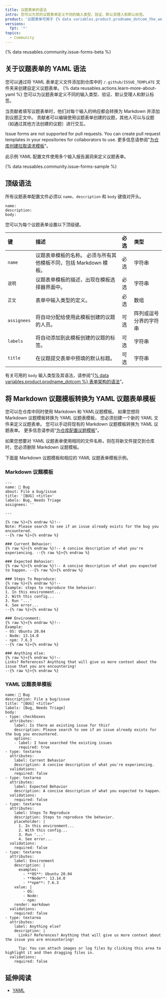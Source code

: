 ```yaml
---
title: 议题表单的语法
intro: 您可以为您的议题表单定义不同的输入类型、验证、默认受理人和默认标签。
product: '议题表单可用于 {% data variables.product.prodname_dotcom_the_website %} 上公共仓库的测试版'
versions:
  fpt: '*'
topics:
  - Community
---
```


{% data reusables.community.issue-forms-beta %}

## 关于议题表单的 YAML 语法

您可以通过将 YAML 表单定义文件添加到仓库中的 `/.github/ISSUE_TEMPLATE` 文件夹来创建自定义议题表单。 {% data reusables.actions.learn-more-about-yaml %} 您可以为议题表单定义不同的输入类型、验证、默认受理人和默认标签。

当贡献者填写议题表单时，他们对每个输入的响应都会转换为 Markdown 并添加到议题正文中。 贡献者可以编辑使用议题表单创建的议题，其他人可以与议题（如通过其他方法创建的议题）进行交互。

Issue forms are not supported for pull requests. You can create pull request templates in your repositories for collaborators to use. 更多信息请参阅"[为仓库创建拉取请求模板](/communities/using-templates-to-encourage-useful-issues-and-pull-requests/creating-a-pull-request-template-for-your-repository)"。

此示例 YAML 配置文件使用多个输入报告漏洞来定义议题表单。

{% data reusables.community.issue-forms-sample %}

## 顶级语法

所有议题表单配置文件必须以 `name`、`description` 和 `body` 键值对开头。

```YAML{:copy}
name:
description:
body:
```

您可以为每个议题表单设置以下顶级键。

| 键           | 描述                                     | 必选 | 类型          |
|:----------- |:-------------------------------------- |:-- |:----------- |
| `name`      | 议题表单模板的名称。 必须与所有其他模板不同，包括 Markdown 模板。 | 必选 | 字符串         |
| `说明`        | 议题表单模板的描述，出现在模板选择器界面中。                 | 必选 | 字符串         |
| `正文`        | 表单中输入类型的定义。                            | 必选 | 数组          |
| `assignees` | 将自动分配给使用此模板创建的议题的人员。                   | 可选 | 阵列或逗号分界的字符串 |
| `labels`    | 将自动添加到此模板创建的议题的标签。                     | 可选 | 字符串         |
| `title`     | 在议题提交表单中预填的默认标题。                       | 可选 | 字符串         |

有关可用的 `body` 输入类型及其语法，请参阅“[{% data variables.product.prodname_dotcom %} 表单架构的语法](/communities/using-templates-to-encourage-useful-issues-and-pull-requests/syntax-for-githubs-form-schema)”。

## 将 Markdown 议题模板转换为 YAML 议题表单模板

您可以在仓库中同时使用 Markdown 和 YAML议题模板。 如果您想将 Markdown 议题模板转换为 YAML 议题表模板， 您必须创建一个新的 YAML 文件来定义议题表单。 您可以手动将现有的 Markdown 议题模板转换为 YAML 议题表单。 更多信息请参阅“[为仓库配置议题模板](/communities/using-templates-to-encourage-useful-issues-and-pull-requests/configuring-issue-templates-for-your-repository#creating-issue-forms)”。

如果您想要对 YAML 议题表单使用相同的文件名称，则在将新文件提交到仓库时，您必须删除 Markdown 议题模板。

下面是 Markdown 议题模板和相应的 YAML 议题表单模板示例。

### Markdown 议题模板

```markdown{:copy}
---
name: 🐞 Bug
about: File a bug/issue
title: '[BUG] <title>'
labels: Bug, Needs Triage
assignees: ''

---

{% raw %}<{% endraw %}!--
Note: Please search to see if an issue already exists for the bug you encountered.
--{% raw %}>{% endraw %}

### Current Behavior:
{% raw %}<{% endraw %}!-- A concise description of what you're experiencing. --{% raw %}>{% endraw %}

### Expected Behavior:
{% raw %}<{% endraw %}!-- A concise description of what you expected to happen. --{% raw %}>{% endraw %}

### Steps To Reproduce:
{% raw %}<{% endraw %}!--
Example: steps to reproduce the behavior:
1. In this environment...
2. With this config...
3. Run '...'
4. See error...
--{% raw %}>{% endraw %}

### Environment:
{% raw %}<{% endraw %}!--
Example:
- OS: Ubuntu 20.04
- Node: 13.14.0
- npm: 7.6.3
--{% raw %}>{% endraw %}

### Anything else:
{% raw %}<{% endraw %}!--
Links? References? Anything that will give us more context about the issue that you are encountering!
--{% raw %}>{% endraw %}
```

### YAML 议题表单模板

```yaml{:copy}
name: 🐞 Bug
description: File a bug/issue
title: "[BUG] <title>"
labels: [Bug, Needs Triage]
body:
- type: checkboxes
  attributes:
    label: Is there an existing issue for this?
    description: Please search to see if an issue already exists for the bug you encountered.
    options:
    - label: I have searched the existing issues
      required: true
- type: textarea
  attributes:
    label: Current Behavior
    description: A concise description of what you're experiencing.
  validations:
    required: false
- type: textarea
  attributes:
    label: Expected Behavior
    description: A concise description of what you expected to happen.
  validations:
    required: false
- type: textarea
  attributes:
    label: Steps To Reproduce
    description: Steps to reproduce the behavior.
    placeholder: |
      1. In this environment...
      2. With this config...
      3. Run '...'
      4. See error...
  validations:
    required: false
- type: textarea
  attributes:
    label: Environment
    description: |
      examples:
        - **OS**: Ubuntu 20.04
        - **Node**: 13.14.0
        - **npm**: 7.6.3
    value: |
        - OS:
        - Node:
        - npm:
    render: markdown
  validations:
    required: false
- type: textarea
  attributes:
    label: Anything else?
    description: |
      Links? References? Anything that will give us more context about the issue you are encountering!

      Tip: You can attach images or log files by clicking this area to highlight it and then dragging files in.
  validations:
    required: false
```

## 延伸阅读

- [YAML](https://yaml.org/)
